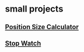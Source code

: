 # small projects

## [Position Size Calculator](https://jocogum10.github.io/small-projects/position-size-calculator/)
## [Stop Watch](https://jocogum10.github.io/small-projects/stop-watch/)